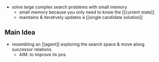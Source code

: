 - solve large complex search problems with small memory
	- small memory because you only need to know the [[current state]]
	- maintains & iteratively updates a [[single candidate solution]]

## Main Idea
- resembling an [[agent]] exploring the search space & move along successor relations
	- AIM: to improve its pos